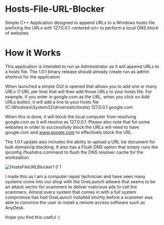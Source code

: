 # Hosts-File-URL-Blocker
Simple C++ Application designed to append URLs to a Windows hosts file prefixing the URLs with 127.0.0.1 &lt;entered url> to perform a local DNS block of websites

# How it Works
This application is intended to run as Administrator as it will append URLs to a hosts file. The 1.0.1 binary release should already create run as admin shortcut for the application

When launched a simple GUI is opened that allows you to add one or many URLs (1 URL per line) that will then add those URLs to your hosts file. For example, if you enter in google.com as the URL, when you click on Add URLs button, it will add a line to your hosts file (C:\Windows\System32\drivers\etc\hosts) 127.0.0.1 google.com

When this is done, it will block the local computer from resolving google.com as it will resolve as 127.0.0.1. Please also note that for some websites in order to successfully block the URLs will need to have google.com and www.google.com to effectively block the URL.

The 1.0.1 update also includes the ability to upload a URL list document for bulk domain/ip blocking. It also has a Flush DNS option that simply runs the ipconfig /flushdns command to flush the DNS resolver cache for the workstation

![HostsFileURLBlocker1 0 1](https://user-images.githubusercontent.com/130707762/232248091-c4bf0130-2be4-42b1-95fc-5e1f18a063f2.PNG)

I made this as I am a computer repair technician and have seen many systems come into our shop with the OneLaunch adware that seems to be an attack vector for scammers to deliver malicious ads to call the scammers. Almost every system that comes in with a full system compromise has had OneLaunch installed shortly before a scammer was able to convince the user to install a remote access software such as AnyDesk.

Hope you find this useful :)
